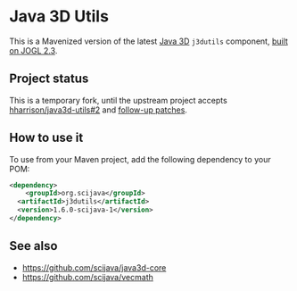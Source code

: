 # Java 3D Utils

This is a Mavenized version of the latest
[Java 3D](https://en.wikipedia.org/wiki/Java_3D) `j3dutils` component,
[built on JOGL 2.3](http://forum.jogamp.org/Java3D-now-works-with-JOGL-2-0-td3732206.html).

## Project status

This is a temporary fork, until the upstream project accepts
[hharrison/java3d-utils#2](https://github.com/hharrison/java3d-utils/pull/2) and
[follow-up patches](https://github.com/hharrison/java3d-utils/compare/master...ctrueden:maven).

## How to use it

To use from your Maven project, add the following dependency to your POM:

```xml
<dependency>
	<groupId>org.scijava</groupId>
  <artifactId>j3dutils</artifactId>
  <version>1.6.0-scijava-1</version>
</dependency>
```

## See also

* https://github.com/scijava/java3d-core
* https://github.com/scijava/vecmath

